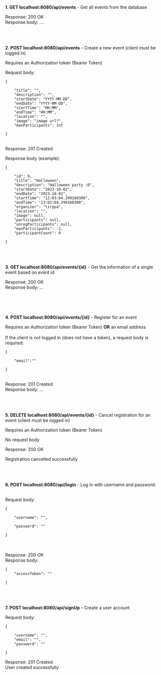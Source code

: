 **1. GET localhost:8080/api/events** - Get all events from the database

Response: 200 OK  
Response body:  ...


</br></br></br>
**2. POST localhost:8080/api/events** - Create a new event (client must be logged in)  

Requires an Authorization token (Bearer Token)   

Request body:  
```
{  

    "title": "",
    "description": "",
    "startDate": "YYYY-MM-DD",
    "endDate": "YYYY-MM-DD",
    "startTime": "HH:MM",
    "endTime": "HH:MM",
    "location": "",
    "image": "image url?",
    "maxParticipants": int  

}  
```


</br>
Response: 201 Created  

Response body (example):  
```
{  

    "id": 9,
    "title": "Halloween",
    "description": "Halloween party :D",
    "startDate": "2023-10-02",
    "endDate": "2023-10-02",
    "startTime": "12:03:04.299160300",
    "endTime": "13:03:04.299160300",
    "organizer": "tirppa",
    "location": "",
    "image": null,
    "participants": null,
    "unregParticipants": null,
    "maxParticipants": -1,
    "participantCount": 0  

}
```

</br></br></br>
**3. GET localhost:8080/api/events/{id}**  - Get the information of a single event based on event id

Response: 200 OK  
Response body: ...

</br></br></br>

**4. POST localhost:8080/api/events/{id}** - Register for an event   

Requires an Authorization token (Bearer Token) **OR** an email address  
</br>
If the client is not logged in (does not have a token), a request body is required:  
```
{  

    "email":""  

}
```
</br>
Response: 201 Created</br>  
Response body:   ...


</br></br></br>
**5. DELETE localhost:8080/api/events/{id}** - Cancel registration for an event (client must be logged in)  

Requires an Authorization token (Bearer Token)   

No request body  


Response: 200 OK

Registration cancelled successfully  

</br></br></br>
**6. POST localhost:8080/api/login** - Log in with username and password.  

</br>
Request body:

```
{    

    "username": "",  

    "password": ""    

}
```
</br></br>
Response: 200 OK   
Response body:
```
{    
    "accessToken": ""    

}
```
  
</br></br></br>
**7. POST localhost:8080/api/signUp** - Create a user account  

Request body:  
```
{  

    "username": "",
    "email": "",
    "password": ""  

}  
``` 


Response: 201 Created  </br>
User created successfully  
  
</br></br></br>

